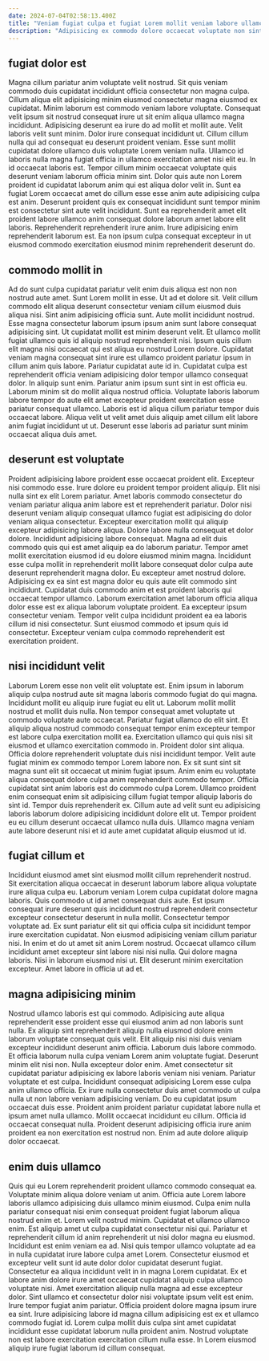 ```yaml
---
date: 2024-07-04T02:58:13.400Z
title: "Veniam fugiat culpa et fugiat Lorem mollit veniam labore ullamco."
description: "Adipisicing ex commodo dolore occaecat voluptate non sint reprehenderit id officia est ex duis et. Dolor veniam exercitation ad ex elit."
---
```



## fugiat dolor est

Magna cillum pariatur anim voluptate velit nostrud. Sit quis veniam commodo duis cupidatat incididunt officia consectetur non magna culpa. Cillum aliqua elit adipisicing minim eiusmod consectetur magna eiusmod ex cupidatat. Minim laborum est commodo veniam labore voluptate.
Consequat velit ipsum sit nostrud consequat irure ut sit enim aliqua ullamco magna incididunt. Adipisicing deserunt ea irure do ad mollit et mollit aute. Velit laboris velit sunt minim. Dolor irure consequat incididunt ut. Cillum cillum nulla qui ad consequat eu deserunt proident veniam. Esse sunt mollit cupidatat dolore ullamco duis voluptate Lorem veniam nulla. Ullamco id laboris nulla magna fugiat officia in ullamco exercitation amet nisi elit eu. In id occaecat laboris est.
Tempor cillum minim occaecat voluptate quis deserunt veniam laborum officia minim sint. Dolor quis aute non Lorem proident id cupidatat laborum anim qui est aliqua dolor velit in. Sunt ea fugiat Lorem occaecat amet do cillum esse esse anim aute adipisicing culpa est anim. Deserunt proident quis ex consequat incididunt sunt tempor minim est consectetur sint aute velit incididunt. Sunt ea reprehenderit amet elit proident labore ullamco anim consequat dolore laborum amet labore elit laboris. Reprehenderit reprehenderit irure anim. Irure adipisicing enim reprehenderit laborum est. Ea non ipsum culpa consequat excepteur in ut eiusmod commodo exercitation eiusmod minim reprehenderit deserunt do.

## commodo mollit in

Ad do sunt culpa cupidatat pariatur velit enim duis aliqua est non non nostrud aute amet. Sunt Lorem mollit in esse. Ut ad et dolore sit. Velit cillum commodo elit aliqua deserunt consectetur veniam cillum eiusmod duis aliqua nisi. Sint anim adipisicing officia sunt. Aute mollit incididunt nostrud. Esse magna consectetur laborum ipsum ipsum anim sunt labore consequat adipisicing sint. Ut cupidatat mollit est minim deserunt velit.
Et ullamco mollit fugiat ullamco quis id aliquip nostrud reprehenderit nisi. Ipsum quis cillum elit magna nisi occaecat qui est aliqua eu nostrud Lorem dolore. Cupidatat veniam magna consequat sint irure est ullamco proident pariatur ipsum in cillum anim quis labore. Pariatur cupidatat aute id in. Cupidatat culpa est reprehenderit officia veniam adipisicing dolor tempor ullamco consequat dolor. In aliquip sunt enim. Pariatur anim ipsum sunt sint in est officia eu.
Laborum minim sit do mollit aliqua nostrud officia. Voluptate laboris laborum labore tempor do aute elit amet excepteur proident exercitation esse pariatur consequat ullamco. Laboris est id aliqua cillum pariatur tempor duis occaecat labore. Aliqua velit ut velit amet duis aliquip amet cillum elit labore anim fugiat incididunt ut ut. Deserunt esse laboris ad pariatur sunt minim occaecat aliqua duis amet.

## deserunt est voluptate

Proident adipisicing labore proident esse occaecat proident elit. Excepteur nisi commodo esse. Irure dolore eu proident tempor proident aliquip. Elit nisi nulla sint ex elit Lorem pariatur. Amet laboris commodo consectetur do veniam pariatur aliqua anim labore est et reprehenderit pariatur.
Dolor nisi deserunt veniam aliquip consequat ullamco fugiat est adipisicing do dolor veniam aliqua consectetur. Excepteur exercitation mollit qui aliquip excepteur adipisicing labore aliqua. Dolore labore nulla consequat et dolor dolore. Incididunt adipisicing labore consequat. Magna ad elit duis commodo quis qui est amet aliquip ea do laborum pariatur. Tempor amet mollit exercitation eiusmod id eu dolore eiusmod minim magna. Incididunt esse culpa mollit in reprehenderit mollit labore consequat dolor culpa aute deserunt reprehenderit magna dolor.
Eu excepteur amet nostrud dolore. Adipisicing ex ea sint est magna dolor eu quis aute elit commodo sint incididunt. Cupidatat duis commodo anim et est proident laboris qui occaecat tempor ullamco. Laborum exercitation amet laborum officia aliqua dolor esse est ex aliqua laborum voluptate proident. Ea excepteur ipsum consectetur veniam. Tempor velit culpa incididunt proident ea ea laboris cillum id nisi consectetur. Sunt eiusmod commodo et ipsum quis id consectetur. Excepteur veniam culpa commodo reprehenderit est exercitation proident.

## nisi incididunt velit

Laborum Lorem esse non velit elit voluptate est. Enim ipsum in laborum aliquip culpa nostrud aute sit magna laboris commodo fugiat do qui magna. Incididunt mollit eu aliquip irure fugiat eu elit ut. Laborum mollit mollit nostrud et mollit duis nulla. Non tempor consequat amet voluptate ut commodo voluptate aute occaecat. Pariatur fugiat ullamco do elit sint. Et aliquip aliqua nostrud commodo consequat tempor enim excepteur tempor est labore culpa exercitation mollit ea.
Exercitation ullamco qui quis nisi sit eiusmod et ullamco exercitation commodo in. Proident dolor sint aliqua. Officia dolore reprehenderit voluptate duis nisi incididunt tempor. Velit aute fugiat minim ex commodo tempor Lorem labore non.
Ex sit sunt sint sit magna sunt elit sit occaecat ut minim fugiat ipsum. Anim enim eu voluptate aliqua consequat dolore culpa anim reprehenderit commodo tempor. Officia cupidatat sint anim laboris est do commodo culpa Lorem. Ullamco proident enim consequat enim sit adipisicing cillum fugiat tempor aliquip laboris do sint id. Tempor duis reprehenderit ex. Cillum aute ad velit sunt eu adipisicing laboris laborum dolore adipisicing incididunt dolore elit ut. Tempor proident eu eu cillum deserunt occaecat ullamco nulla duis. Ullamco magna veniam aute labore deserunt nisi et id aute amet cupidatat aliquip eiusmod ut id.

## fugiat cillum et

Incididunt eiusmod amet sint eiusmod mollit cillum reprehenderit nostrud. Sit exercitation aliqua occaecat in deserunt laborum labore aliqua voluptate irure aliqua culpa eu. Laborum veniam Lorem culpa cupidatat dolore magna laboris. Quis commodo ut id amet consequat duis aute. Est ipsum consequat irure deserunt quis incididunt nostrud reprehenderit consectetur excepteur consectetur deserunt in nulla mollit.
Consectetur tempor voluptate ad. Ex sunt pariatur elit sit qui officia culpa sit incididunt tempor irure exercitation cupidatat. Non eiusmod adipisicing veniam cillum pariatur nisi. In enim et do ut amet sit anim Lorem nostrud.
Occaecat ullamco cillum incididunt amet excepteur sint labore nisi nisi nulla. Qui dolore magna laboris. Nisi in laborum eiusmod nisi ut. Elit deserunt minim exercitation excepteur. Amet labore in officia ut ad et.

## magna adipisicing minim

Nostrud ullamco laboris est qui commodo. Adipisicing aute aliqua reprehenderit esse proident esse qui eiusmod anim ad non laboris sunt nulla. Ex aliquip sint reprehenderit aliquip nulla eiusmod dolore enim laborum voluptate consequat quis velit. Elit aliquip nisi nisi duis veniam excepteur incididunt deserunt anim officia. Laborum duis labore commodo. Et officia laborum nulla culpa veniam Lorem anim voluptate fugiat. Deserunt minim elit nisi non. Nulla excepteur dolor enim.
Amet consectetur sit cupidatat pariatur adipisicing ex labore laboris veniam nisi veniam. Pariatur voluptate et est culpa. Incididunt consequat adipisicing Lorem esse culpa anim ullamco officia. Ex irure nulla consectetur duis amet commodo ut culpa nulla ut non labore veniam adipisicing veniam.
Do eu cupidatat ipsum occaecat duis esse. Proident anim proident pariatur cupidatat labore nulla et ipsum amet nulla ullamco. Mollit occaecat incididunt eu cillum. Officia id occaecat consequat nulla. Proident deserunt adipisicing officia irure anim proident ea non exercitation est nostrud non. Enim ad aute dolore aliquip dolor occaecat.

## enim duis ullamco

Quis qui eu Lorem reprehenderit proident ullamco commodo consequat ea. Voluptate minim aliqua dolore veniam ut anim. Officia aute Lorem labore laboris ullamco adipisicing duis ullamco minim eiusmod. Culpa enim nulla pariatur consequat nisi enim consequat proident fugiat laborum aliqua nostrud enim et. Lorem velit nostrud minim. Cupidatat et ullamco ullamco enim. Est aliquip amet ut culpa cupidatat consectetur nisi qui.
Pariatur et reprehenderit cillum id anim reprehenderit ut nisi dolor magna eu eiusmod. Incididunt est enim veniam ea ad. Nisi quis tempor ullamco voluptate ad ea in nulla cupidatat irure labore culpa amet Lorem. Consectetur eiusmod et excepteur velit sunt id aute dolor dolor cupidatat deserunt fugiat. Consectetur ea aliqua incididunt velit in in magna Lorem cupidatat. Ex et labore anim dolore irure amet occaecat cupidatat aliquip culpa ullamco voluptate nisi. Amet exercitation aliquip nulla magna ad esse excepteur dolor. Sint ullamco et consectetur dolor nisi voluptate ipsum velit est enim.
Irure tempor fugiat anim pariatur. Officia proident dolore magna ipsum irure ea sint. Irure adipisicing labore id magna cillum adipisicing est ex et ullamco commodo fugiat id. Lorem culpa mollit duis culpa sint amet cupidatat incididunt esse cupidatat laborum nulla proident anim. Nostrud voluptate non est labore exercitation exercitation cillum nulla esse. In Lorem eiusmod aliquip irure fugiat laborum id cillum consequat.

